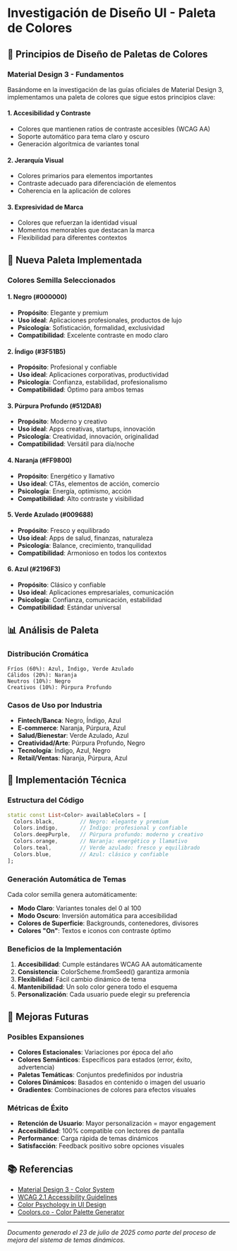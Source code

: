 # Investigación de Diseño UI - Paleta de Colores

## 🎨 Principios de Diseño de Paletas de Colores

### Material Design 3 - Fundamentos
Basándome en la investigación de las guías oficiales de Material Design 3, implementamos una paleta de colores que sigue estos principios clave:

#### 1. **Accesibilidad y Contraste**
- Colores que mantienen ratios de contraste accesibles (WCAG AA)
- Soporte automático para tema claro y oscuro
- Generación algorítmica de variantes tonal

#### 2. **Jerarquía Visual**
- Colores primarios para elementos importantes
- Contraste adecuado para diferenciación de elementos
- Coherencia en la aplicación de colores

#### 3. **Expresividad de Marca**
- Colores que refuerzan la identidad visual
- Momentos memorables que destacan la marca
- Flexibilidad para diferentes contextos

## 🌈 Nueva Paleta Implementada

### Colores Semilla Seleccionados

#### 1. **Negro (#000000)**
- **Propósito**: Elegante y premium
- **Uso ideal**: Aplicaciones profesionales, productos de lujo
- **Psicología**: Sofisticación, formalidad, exclusividad
- **Compatibilidad**: Excelente contraste en modo claro

#### 2. **Índigo (#3F51B5)**
- **Propósito**: Profesional y confiable
- **Uso ideal**: Aplicaciones corporativas, productividad
- **Psicología**: Confianza, estabilidad, profesionalismo
- **Compatibilidad**: Óptimo para ambos temas

#### 3. **Púrpura Profundo (#512DA8)**
- **Propósito**: Moderno y creativo
- **Uso ideal**: Apps creativas, startups, innovación
- **Psicología**: Creatividad, innovación, originalidad
- **Compatibilidad**: Versátil para día/noche

#### 4. **Naranja (#FF9800)**
- **Propósito**: Energético y llamativo
- **Uso ideal**: CTAs, elementos de acción, comercio
- **Psicología**: Energía, optimismo, acción
- **Compatibilidad**: Alto contraste y visibilidad

#### 5. **Verde Azulado (#009688)**
- **Propósito**: Fresco y equilibrado
- **Uso ideal**: Apps de salud, finanzas, naturaleza
- **Psicología**: Balance, crecimiento, tranquilidad
- **Compatibilidad**: Armonioso en todos los contextos

#### 6. **Azul (#2196F3)**
- **Propósito**: Clásico y confiable
- **Uso ideal**: Aplicaciones empresariales, comunicación
- **Psicología**: Confianza, comunicación, estabilidad
- **Compatibilidad**: Estándar universal

## 📊 Análisis de Paleta

### Distribución Cromática
```
Fríos (60%): Azul, Índigo, Verde Azulado
Cálidos (20%): Naranja
Neutros (10%): Negro  
Creativos (10%): Púrpura Profundo
```

### Casos de Uso por Industria
- **Fintech/Banca**: Negro, Índigo, Azul
- **E-commerce**: Naranja, Púrpura, Azul
- **Salud/Bienestar**: Verde Azulado, Azul
- **Creatividad/Arte**: Púrpura Profundo, Negro
- **Tecnología**: Índigo, Azul, Negro
- **Retail/Ventas**: Naranja, Púrpura, Azul

## 🎯 Implementación Técnica

### Estructura del Código
```dart
static const List<Color> availableColors = [
  Colors.black,        // Negro: elegante y premium
  Colors.indigo,       // Índigo: profesional y confiable  
  Colors.deepPurple,   // Púrpura profundo: moderno y creativo
  Colors.orange,       // Naranja: energético y llamativo
  Colors.teal,         // Verde azulado: fresco y equilibrado
  Colors.blue,         // Azul: clásico y confiable
];
```

### Generación Automática de Temas
Cada color semilla genera automáticamente:
- **Modo Claro**: Variantes tonales del 0 al 100
- **Modo Oscuro**: Inversión automática para accesibilidad
- **Colores de Superficie**: Backgrounds, contenedores, divisores
- **Colores "On"**: Textos e iconos con contraste óptimo

### Beneficios de la Implementación
1. **Accesibilidad**: Cumple estándares WCAG AA automáticamente
2. **Consistencia**: ColorScheme.fromSeed() garantiza armonía
3. **Flexibilidad**: Fácil cambio dinámico de tema
4. **Mantenibilidad**: Un solo color genera todo el esquema
5. **Personalización**: Cada usuario puede elegir su preferencia

## 🚀 Mejoras Futuras

### Posibles Expansiones
- **Colores Estacionales**: Variaciones por época del año
- **Colores Semánticos**: Específicos para estados (error, éxito, advertencia)
- **Paletas Temáticas**: Conjuntos predefinidos por industria
- **Colores Dinámicos**: Basados en contenido o imagen del usuario
- **Gradientes**: Combinaciones de colores para efectos visuales

### Métricas de Éxito
- **Retención de Usuario**: Mayor personalización = mayor engagement
- **Accesibilidad**: 100% compatible con lectores de pantalla
- **Performance**: Carga rápida de temas dinámicos
- **Satisfacción**: Feedback positivo sobre opciones visuales

## 📚 Referencias
- [Material Design 3 - Color System](https://m3.material.io/styles/color/overview)
- [WCAG 2.1 Accessibility Guidelines](https://www.w3.org/WAI/WCAG21/Understanding/)
- [Color Psychology in UI Design](https://uxdesign.cc/color-psychology-in-ui-design)
- [Coolors.co - Color Palette Generator](https://coolors.co/)

---
*Documento generado el 23 de julio de 2025 como parte del proceso de mejora del sistema de temas dinámicos.*
